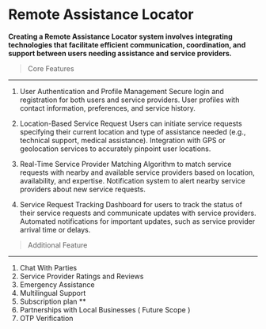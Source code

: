 # Remote Assistance Locator

**Creating a Remote Assistance Locator system involves integrating technologies that facilitate efficient communication, coordination, and support between users needing assistance and service providers.**


> Core Features
--------------------------------------------------------
1) User Authentication and Profile Management
    Secure login and registration for both users and service providers.
    User profiles with contact information, preferences, and service history.
    
2) Location-Based Service Request
    Users can initiate service requests specifying their current location and type of assistance needed (e.g., technical support, medical assistance).
    Integration with GPS or geolocation services to accurately pinpoint user locations.

3) Real-Time Service Provider Matching
    Algorithm to match service requests with nearby and available service providers based on location, availability, and expertise.
    Notification system to alert nearby service providers about new service requests.

4) Service Request Tracking
    Dashboard for users to track the status of their service requests and communicate updates with service providers.
    Automated notifications for important updates, such as service provider arrival time or delays.


> Additional Feature
-------------------------------------------------
1) Chat With Parties
2) Service Provider Ratings and Reviews
3) Emergency Assistance
4) Multilingual Support
5) Subscription plan **
6) Partnerships with Local Businesses ( Future Scope )
7) OTP Verification
